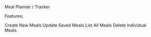 Meal Planner / Tracker

Features;

Create New Meals
Update Saved Meals
List All Meals
Delete Individual Meals
